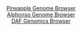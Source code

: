 <div id="Pineapple_Genome_Browser" align="center">
  <a href="https://igv.org/app/?sessionURL=blob:zZNda9swGIX_iyBlA8eW7diJDWE4mZ2m2Za2IQukFCPbsiMiS66kfJP_PjVs7KaD5mJjoAvpRdJ7ztGjE9hiIQlnIASOaXumbQMDyBXfzVDdUPwN1ViCsERUYgMIXGKBWY5BeAIlkgrNH7_okyulGhlaFlFNu0as4qZ0TVSjI2doJ82c19aQU4oyLpDiQloDgbbcItW2vcMZahpT93ZNzyqQQhaizYozya0Gsyrd6fvSX6W0wozXOK03VJGLgFTr0RoLs0SfosUsynMs5QQfxkU_moyj7248X4784XI.vV3M_cXNjFQMqY3A_buqC.fTjJaq0xuuy56KJevcrnJM45b7.SbeN0Rg2be7duB6rhM4OhjCCrz_nzzrQa70PZjSAXuYjnqLlpPEMKf3rjpEh3hQJLog3_TugrMBKM83mgWQr0Q3tKHhQt_wHL_9OrV7BoSBTkhwAsKnZwMogfK13v50AurQaGKAxC.bCzwG4KLAAoTtAELdInC8TrcDg8A.GyewEfTvxZvMH4MudCLH8dOSUKVxLlLJGmkixsxtXprV8co8H6h2Mf66v98nIzpeThoP.euWM1hPXrL1H9I0gG5.eURt9T2a_gl77xFiquxa4KLBsU5qJ193Nqou7g7jDkviMWHJ4u2P9hrPddGUXNRI6f26opc_edsiQRBTurAlkmSEEnVY6BT5DoS242psQc4p1xwCUWUfoAEN24Mff.Ppnp_PPwA-">Pineapple Genome Browser</a>
</div>
<div id="Alphonso_Genome_Browser" align="center">
  <a href="https://igv.org/app/?sessionURL=blob:zZJdb5swFIb_i6VWm0TAfCUBKZqSJm1JtiZrlmVrVSEDBtwYm9kmn8p_nxdt2k0nNRebJnEBR4bzvg_PAayxkIQzEALHtH3TtoEBZMk3c1TVFN.hCksQ5ohKbACBcywwSzEIDyBHUqHF_Xv9ZqlULUPLIqpuVYgV3JSuiSq05wxtpJnyyrrilKKEC6S4kNZAoDW3SLFubXCC6trUu13TtzKkkIVoXXImuVVjVsQb_b341yguMOMVjquGKnIKEOs8OmNm5uhdfznvpymWcoJ3UdbrT6L.Z3e0eLhpXz0sprfLRXt5OScFQ6oRuEdktqQrWshZMNnSqkg.wS9TOECj_dcLd3g52tZEYNmzO3bg.q7T9TUYwjK8_Z8664uc2Xu5Y57dwH3AhpWfP.MoG144g3J2HTVe8WLzNjgagPK00SaAtBSd0IaGC9uG77RbP27trgFhoPkITkD4.GQAJVC60scfD0Dtau0LkPhbc1LHAFxkWICwFUCoVwSO73U8GAT20TiARtC_B_d6cR90oNN3nHacE6q0zFksWS1NxJi5TnOz2J9Jc.SQscbHFjOP1MNifOcmBa6TMos.rFZ_oGkAvfz0C3XV12T6J.a9JoipknN1y5kbjPk8gtNVt_v8kTs33nae2rc.i17E09Flz0OTc1Ehpc_riX786dsaCYKY0oM1kSQhlKjdUlPkGxDajqu1BSmnXHsIRJG8gQY0bB.._a2ne3w6fgc-">Alphonso Genome Browser</a>
</div>


<div id="DAF_Genomics_Browser" align="center">
  <a href="https://ink-blot.github.io/?sessionURL=blob:tZFra9swFIb_i6D95KvsOLEhDK.XLGSXNonntKWEE1uOvVmSK8lz0pD_XuF2DDbKGHQgCYlzeV.d54B.ECErzlCEsOUOLNdFBpIl7xZAm5p8BkokigqoJTGQIAURhGUERQdUgFSQzD_qylKpRka2nUNhbgnjtMqkJT0LGlPyVpVEp5rYAgqPnEEnrYxTnazAhropOZPchiwjUpqO3RC2XXegj5.xdd.SrGlbq6pXXWsT2lhuFaDdViwnu78Y.Q_KelXv4nQR9_Uzsp_m43g2jb96F8ntJDi7Tb58SJMgPV1UWwaqFWQ8T75tmpEXfNpMVif4ctmly8eH5c31bnPFnBPv_PRi11SCyLE7dENv4OEwREcD1TxrNQSUlcKNXN8Y4pGBfd98uXqDQE9B8ApFd_cGUgKy7zr97oDUvtGokCQPbU_NQFzkRKDIDB1HS4R44A99Jwzdo3FArajfmOVlMg.HDo4xDqwNUK1fVHU_QC30Z_CtQP7WWe9_BTV9P.KhaEfXN.xstZ9d7SdBtzqfCJomr2Ay0KvfKrigoHTo.fkCBWqtRglTv6h4x_vjEw--">DAF Genomics Browser</a>
</div>
